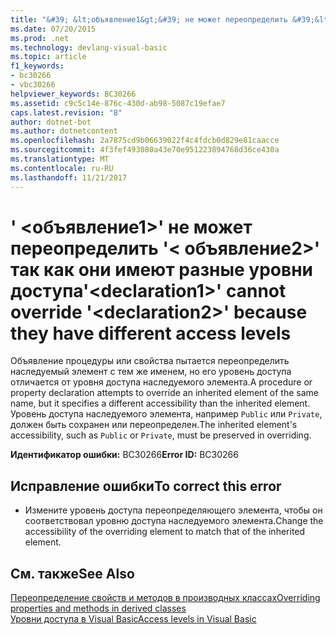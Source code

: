 ```yaml
---
title: "&#39; &lt;объявление1&gt;&#39; не может переопределить &#39;&lt; объявление2&gt;&#39; так как они имеют разные уровни доступа"
ms.date: 07/20/2015
ms.prod: .net
ms.technology: devlang-visual-basic
ms.topic: article
f1_keywords:
- bc30266
- vbc30266
helpviewer_keywords: BC30266
ms.assetid: c9c5c14e-876c-430d-ab98-5087c19efae7
caps.latest.revision: "8"
author: dotnet-bot
ms.author: dotnetcontent
ms.openlocfilehash: 2a7875cd9b06639022f4c4fdcb0d829e81caacce
ms.sourcegitcommit: 4f3fef493080a43e70e951223894768d36ce430a
ms.translationtype: MT
ms.contentlocale: ru-RU
ms.lasthandoff: 11/21/2017
---
```

# <a name="39ltdeclaration1gt39-cannot-override-39ltdeclaration2gt39-because-they-have-different-access-levels"></a><span data-ttu-id="134f7-102">&#39; &lt;объявление1&gt;&#39; не может переопределить &#39;&lt; объявление2&gt;&#39; так как они имеют разные уровни доступа</span><span class="sxs-lookup"><span data-stu-id="134f7-102">&#39;&lt;declaration1&gt;&#39; cannot override &#39;&lt;declaration2&gt;&#39; because they have different access levels</span></span>
<span data-ttu-id="134f7-103">Объявление процедуры или свойства пытается переопределить наследуемый элемент с тем же именем, но его уровень доступа отличается от уровня доступа наследуемого элемента.</span><span class="sxs-lookup"><span data-stu-id="134f7-103">A procedure or property declaration attempts to override an inherited element of the same name, but it specifies a different accessibility than the inherited element.</span></span> <span data-ttu-id="134f7-104">Уровень доступа наследуемого элемента, например `Public` или `Private`, должен быть сохранен или переопределен.</span><span class="sxs-lookup"><span data-stu-id="134f7-104">The inherited element's accessibility, such as `Public` or `Private`, must be preserved in overriding.</span></span>  
  
 <span data-ttu-id="134f7-105">**Идентификатор ошибки:** BC30266</span><span class="sxs-lookup"><span data-stu-id="134f7-105">**Error ID:** BC30266</span></span>  
  
## <a name="to-correct-this-error"></a><span data-ttu-id="134f7-106">Исправление ошибки</span><span class="sxs-lookup"><span data-stu-id="134f7-106">To correct this error</span></span>  
  
-   <span data-ttu-id="134f7-107">Измените уровень доступа переопределяющего элемента, чтобы он соответствовал уровню доступа наследуемого элемента.</span><span class="sxs-lookup"><span data-stu-id="134f7-107">Change the accessibility of the overriding element to match that of the inherited element.</span></span>  
  
## <a name="see-also"></a><span data-ttu-id="134f7-108">См. также</span><span class="sxs-lookup"><span data-stu-id="134f7-108">See Also</span></span>  
 [<span data-ttu-id="134f7-109">Переопределение свойств и методов в производных классах</span><span class="sxs-lookup"><span data-stu-id="134f7-109">Overriding properties and methods in derived classes</span></span>](~/docs/visual-basic/programming-guide/language-features/objects-and-classes/inheritance-basics.md#overriding-properties-and-methods-in-derived-classes)  
 [<span data-ttu-id="134f7-110">Уровни доступа в Visual Basic</span><span class="sxs-lookup"><span data-stu-id="134f7-110">Access levels in Visual Basic</span></span>](../../visual-basic/programming-guide/language-features/declared-elements/access-levels.md)
